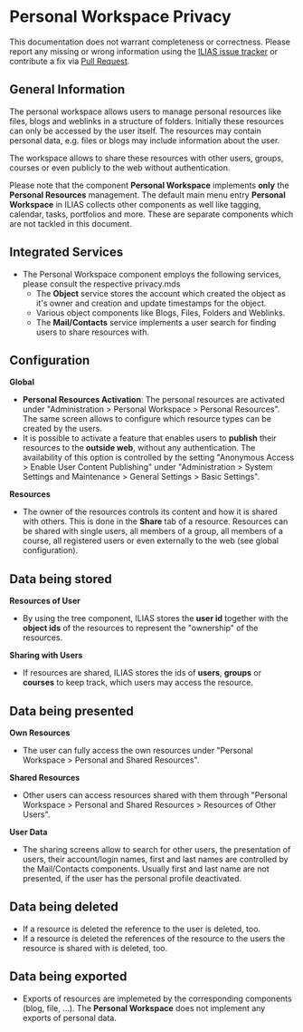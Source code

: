 # Personal Workspace Privacy

This documentation does not warrant completeness or correctness. Please report any
missing or wrong information using the [ILIAS issue tracker](https://mantis.ilias.de)
or contribute a fix via [Pull Request](../../docs/development/contributing.md#pull-request-to-the-repositories).

## General Information

The personal workspace allows users to manage personal resources like files, blogs and weblinks in a structure of folders. Initially these resources can only be accessed by the user itself. The resources may contain personal data, e.g. files or blogs may include information about the user.

The workspace allows to share these resources with other users, groups, courses or even publicly to the web without authentication.

Please note that the component **Personal Workspace** implements **only** the **Personal Resources** management. The default main menu entry **Personal Workspace** in ILIAS collects other components as well like tagging, calendar, tasks, portfolios and more. These are separate components which are not tackled in this document.

## Integrated Services

- The Personal Workspace component employs the following services, please consult the respective privacy.mds
  - The **Object** service stores the account which created the
        object as it's owner and creation and update timestamps for the
        object.
  - Various object components like Blogs, Files, Folders and Weblinks.
  - The **Mail/Contacts** service implements a user search for finding users to share resources with.

## Configuration

**Global**

- **Personal Resources Activation**: The personal resources are activated under "Administration > Personal Workspace > Personal Resources". The same screen allows to configure which resource types can be created by the users.
- It is possible to activate a feature that enables users to **publish** their resources to the **outside web**, without any authentication. The availability of this option is controlled by the setting "Anonymous Access > Enable User Content Publishing" under "Administration > System Settings and Maintenance > General Settings > Basic Settings".

**Resources**

- The owner of the resources controls its content and how it is shared with others. This is done in the **Share** tab of a resource. Resources can be shared with single users, all members of a group, all members of a course, all registered users or even externally to the web (see global configuration).

## Data being stored

**Resources of User**
- By using the tree component, ILIAS stores the **user id** together with the **object ids** of the resources to represent the "ownership" of the resources.

**Sharing with Users**
- If resources are shared, ILIAS stores the ids of **users**, **groups** or **courses** to keep track, which users may access the resource.

## Data being presented

**Own Resources**
- The user can fully access the own resources under "Personal Workspace > Personal and Shared Resources".

**Shared Resources**
- Other users can access resources shared with them through "Personal Workspace > Personal and Shared Resources > Resources of Other Users".

**User Data**
- The sharing screens allow to search for other users, the presentation of users, their account/login names, first and last names are controlled by the Mail/Contacts components. Usually first and last name are not presented, if the user has the personal profile deactivated.

## Data being deleted

- If a resource is deleted the reference to the user is deleted, too.
- If a resource is deleted the references of the resource to the users the resource is shared with is deleted, too.

## Data being exported

- Exports of resources are implemeted by the corresponding components (blog, file, ...). The **Personal Workspace** does not implement any exports of personal data.
